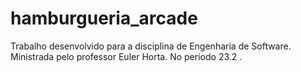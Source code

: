 # hamburgueria_arcade
Trabalho desenvolvido para a disciplina de Engenharia de Software. Ministrada pelo professor Euler Horta. No periodo 23.2 .
